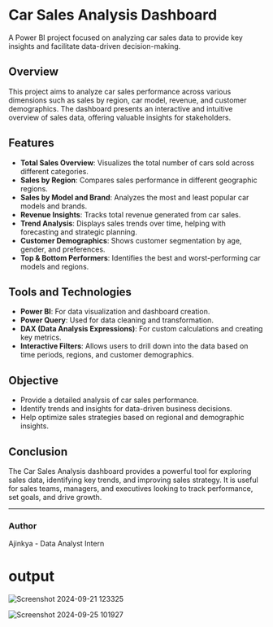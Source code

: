 # Car Sales Analysis Dashboard

A Power BI project focused on analyzing car sales data to provide key insights and facilitate data-driven decision-making.

## Overview

This project aims to analyze car sales performance across various dimensions such as sales by region, car model, revenue, and customer demographics. The dashboard presents an interactive and intuitive overview of sales data, offering valuable insights for stakeholders.

## Features

- **Total Sales Overview**: Visualizes the total number of cars sold across different categories.
- **Sales by Region**: Compares sales performance in different geographic regions.
- **Sales by Model and Brand**: Analyzes the most and least popular car models and brands.
- **Revenue Insights**: Tracks total revenue generated from car sales.
- **Trend Analysis**: Displays sales trends over time, helping with forecasting and strategic planning.
- **Customer Demographics**: Shows customer segmentation by age, gender, and preferences.
- **Top & Bottom Performers**: Identifies the best and worst-performing car models and regions.

## Tools and Technologies

- **Power BI**: For data visualization and dashboard creation.
- **Power Query**: Used for data cleaning and transformation.
- **DAX (Data Analysis Expressions)**: For custom calculations and creating key metrics.
- **Interactive Filters**: Allows users to drill down into the data based on time periods, regions, and customer demographics.

## Objective

- Provide a detailed analysis of car sales performance.
- Identify trends and insights for data-driven business decisions.
- Help optimize sales strategies based on regional and demographic insights.

## Conclusion

The Car Sales Analysis dashboard provides a powerful tool for exploring sales data, identifying key trends, and improving sales strategy. It is useful for sales teams, managers, and executives looking to track performance, set goals, and drive growth.

---

### Author

Ajinkya - Data Analyst Intern

# output
![Screenshot 2024-09-21 123325](https://github.com/user-attachments/assets/b8345267-49b8-4ace-a47a-93d61f79e7f9)

![Screenshot 2024-09-25 101927](https://github.com/user-attachments/assets/1a8b2c17-1b21-4eea-b5de-a7c9e5300445)

